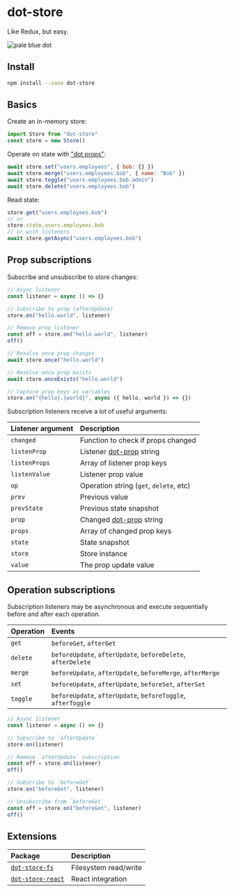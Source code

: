 # dot-store

Like Redux, but easy.

![pale blue dot](https://qph.fs.quoracdn.net/main-qimg-347d2c178e6bf511ee5b91e8276c79fa)

## Install

```bash
npm install --save dot-store
```

## Basics

Create an in-memory store:

```js
import Store from "dot-store"
const store = new Store()
```

Operate on state with ["dot props"](https://github.com/debitoor/dot-prop-immutable#readme):

```js
await store.set("users.employees", { bob: {} })
await store.merge("users.employees.bob", { name: "Bob" })
await store.toggle("users.employees.bob.admin")
await store.delete("users.employees.bob")
```

Read state:

```js
store.get("users.employees.bob")
// or
store.state.users.employees.bob
// or with listeners
await store.getAsync("users.employees.bob")
```

## Prop subscriptions

Subscribe and unsubscribe to store changes:

```js
// Async listener
const listener = async () => {}

// Subscribe to prop (afterUpdate)
store.on("hello.world", listener)

// Remove prop listener
const off = store.on("hello.world", listener)
off()

// Resolve once prop changes
await store.once("hello.world")

// Resolve once prop exists
await store.onceExists("hello.world")

// Capture prop keys as variables
store.on("{hello}.{world}", async ({ hello, world }) => {})
```

Subscription listeners receive a lot of useful arguments:

| Listener argument | Description                                                                       |
| :---------------- | :-------------------------------------------------------------------------------- |
| `changed`         | Function to check if props changed                                                |
| `listenProp`      | Listener [dot-prop](https://github.com/debitoor/dot-prop-immutable#readme) string |
| `listenProps`     | Array of listener prop keys                                                       |
| `listenValue`     | Listener prop value                                                               |
| `op`              | Operation string (`get`, `delete`, etc)                                           |
| `prev`            | Previous value                                                                    |
| `prevState`       | Previous state snapshot                                                           |
| `prop`            | Changed [dot-prop](https://github.com/debitoor/dot-prop-immutable#readme) string  |
| `props`           | Array of changed prop keys                                                        |
| `state`           | State snapshot                                                                    |
| `store`           | Store instance                                                                    |
| `value`           | The prop update value                                                             |

## Operation subscriptions

Subscription listeners may be asynchronous and execute sequentially before and after each operation.

| Operation | Events                                                       |
| :-------- | :----------------------------------------------------------- |
| `get`     | `beforeGet`, `afterGet`                                      |
| `delete`  | `beforeUpdate`, `afterUpdate`, `beforeDelete`, `afterDelete` |
| `merge`   | `beforeUpdate`, `afterUpdate`, `beforeMerge`, `afterMerge`   |
| `set`     | `beforeUpdate`, `afterUpdate`, `beforeSet`, `afterSet`       |
| `toggle`  | `beforeUpdate`, `afterUpdate`, `beforeToggle`, `afterToggle` |

```js
// Async listener
const listener = async () => {}

// Subscribe to `afterUpdate`
store.on(listener)

// Remove `afterUpdate` subscription
const off = store.on(listener)
off()

// Subscribe to `beforeGet`
store.on("beforeGet", listener)

// Unsubscribe from `beforeGet`
const off = store.on("beforeGet", listener)
off()
```

## Extensions

| Package                                                                                             | Description           |
| :-------------------------------------------------------------------------------------------------- | :-------------------- |
| [`dot-store-fs`](https://github.com/invrs/dot-store/tree/master/packages/dot-store-fs#readme)       | Filesystem read/write |
| [`dot-store-react`](https://github.com/invrs/dot-store/tree/master/packages/dot-store-react#readme) | React integration     |
